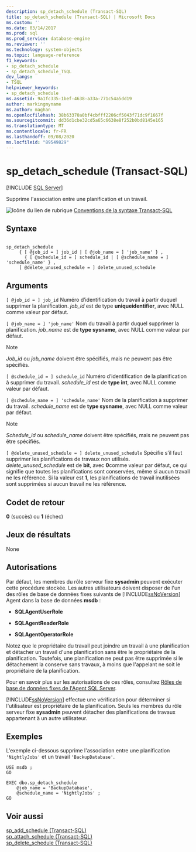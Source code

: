 ```yaml
---
description: sp_detach_schedule (Transact-SQL)
title: sp_detach_schedule (Transact-SQL) | Microsoft Docs
ms.custom: ''
ms.date: 03/14/2017
ms.prod: sql
ms.prod_service: database-engine
ms.reviewer: ''
ms.technology: system-objects
ms.topic: language-reference
f1_keywords:
- sp_detach_schedule
- sp_detach_schedule_TSQL
dev_langs:
- TSQL
helpviewer_keywords:
- sp_detach_schedule
ms.assetid: 9a1fc335-1bef-4638-a33a-771c54a5dd19
author: markingmyname
ms.author: maghan
ms.openlocfilehash: 38b63370a0bf4cbfff2206cf5043f71dc9f1667f
ms.sourcegitcommit: dd36d1cbe32cd5a65c6638e8f252b0bd8145e165
ms.translationtype: MT
ms.contentlocale: fr-FR
ms.lasthandoff: 09/08/2020
ms.locfileid: "89549829"
---
```

# <a name="sp_detach_schedule-transact-sql"></a>sp_detach_schedule (Transact-SQL)
[!INCLUDE [SQL Server](../../includes/applies-to-version/sqlserver.md)]

  Supprime l'association entre une planification et un travail.  
  
 ![Icône du lien de rubrique](../../database-engine/configure-windows/media/topic-link.gif "Icône du lien de rubrique") [Conventions de la syntaxe Transact-SQL](../../t-sql/language-elements/transact-sql-syntax-conventions-transact-sql.md)  
  
## <a name="syntax"></a>Syntaxe  
  
```  
  
sp_detach_schedule   
     { [ @job_id = ] job_id | [ @job_name = ] 'job_name' } ,  
       { [ @schedule_id = ] schedule_id | [ @schedule_name = ] 'schedule_name' } ,  
     [ @delete_unused_schedule = ] delete_unused_schedule   
```  
  
## <a name="arguments"></a>Arguments  
`[ @job_id = ] job_id` Numéro d’identification du travail à partir duquel supprimer la planification. *job_id* est de type **uniqueidentifier**, avec NULL comme valeur par défaut.  
  
`[ @job_name = ] 'job_name'` Nom du travail à partir duquel supprimer la planification. *job_name* est de **type sysname**, avec NULL comme valeur par défaut.  
  
> [!NOTE]  
>  *Job_id* ou *job_name* doivent être spécifiés, mais ne peuvent pas être spécifiés.  
  
`[ @schedule_id = ] schedule_id` Numéro d’identification de la planification à supprimer du travail. *schedule_id* est de **type int**, avec NULL comme valeur par défaut.  
  
`[ @schedule_name = ] 'schedule_name'` Nom de la planification à supprimer du travail. *schedule_name* est de **type sysname**, avec NULL comme valeur par défaut.  
  
> [!NOTE]  
>  *Schedule_id* ou *schedule_name* doivent être spécifiés, mais ne peuvent pas être spécifiés.  
  
`[ @delete_unused_schedule = ] delete_unused_schedule` Spécifie s’il faut supprimer les planifications de travaux non utilisés. *delete_unused_schedule* est de **bit**, avec **0**comme valeur par défaut, ce qui signifie que toutes les planifications sont conservées, même si aucun travail ne les référence. Si la valeur est **1**, les planifications de travail inutilisées sont supprimées si aucun travail ne les référence.  
  
## <a name="return-code-values"></a>Codet de retour  
 **0** (succès) ou **1** (échec)  
  
## <a name="result-sets"></a>Jeux de résultats  
 None  
  
## <a name="permissions"></a>Autorisations  
 Par défaut, les membres du rôle serveur fixe **sysadmin** peuvent exécuter cette procédure stockée. Les autres utilisateurs doivent disposer de l'un des rôles de base de données fixes suivants de [!INCLUDE[ssNoVersion](../../includes/ssnoversion-md.md)] Agent dans la base de données **msdb** :  
  
-   **SQLAgentUserRole**  
  
-   **SQLAgentReaderRole**  
  
-   **SQLAgentOperatorRole**  
  
 Notez que le propriétaire du travail peut joindre un travail à une planification et détacher un travail d'une planification sans être le propriétaire de la planification. Toutefois, une planification ne peut pas être supprimée si le détachement la conserve sans travaux, à moins que l'appelant ne soit le propriétaire de la planification.  
  
 Pour en savoir plus sur les autorisations de ces rôles, consultez [Rôles de base de données fixes de l'Agent SQL Server](../../ssms/agent/sql-server-agent-fixed-database-roles.md).  
  
 [!INCLUDE[ssNoVersion](../../includes/ssnoversion-md.md)] effectue une vérification pour déterminer si l'utilisateur est propriétaire de la planification. Seuls les membres du rôle serveur fixe **sysadmin** peuvent détacher des planifications de travaux appartenant à un autre utilisateur.  
  
## <a name="examples"></a>Exemples  
 L'exemple ci-dessous supprime l'association entre une planification `'NightlyJobs'` et un travail `'BackupDatabase'`.  
  
```  
USE msdb ;  
GO  
  
EXEC dbo.sp_detach_schedule  
    @job_name = 'BackupDatabase',  
    @schedule_name = 'NightlyJobs' ;  
GO  
```  
  
## <a name="see-also"></a>Voir aussi  
 [sp_add_schedule &#40;Transact-SQL&#41;](../../relational-databases/system-stored-procedures/sp-add-schedule-transact-sql.md)   
 [sp_attach_schedule &#40;Transact-SQL&#41;](../../relational-databases/system-stored-procedures/sp-attach-schedule-transact-sql.md)   
 [sp_delete_schedule &#40;Transact-SQL&#41;](../../relational-databases/system-stored-procedures/sp-delete-schedule-transact-sql.md)  
  
  
